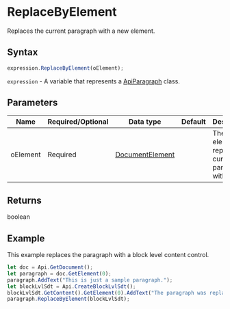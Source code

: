# ReplaceByElement

Replaces the current paragraph with a new element.

## Syntax

```javascript
expression.ReplaceByElement(oElement);
```

`expression` - A variable that represents a [ApiParagraph](../ApiParagraph.md) class.

## Parameters

| **Name** | **Required/Optional** | **Data type** | **Default** | **Description** |
| ------------- | ------------- | ------------- | ------------- | ------------- |
| oElement | Required | [DocumentElement](../../Enumeration/DocumentElement.md) |  | The element to replace the current paragraph with. |

## Returns

boolean

## Example

This example replaces the paragraph with a block level content control.

```javascript editor-docx
let doc = Api.GetDocument();
let paragraph = doc.GetElement(0);
paragraph.AddText("This is just a sample paragraph.");
let blockLvlSdt = Api.CreateBlockLvlSdt();
blockLvlSdt.GetContent().GetElement(0).AddText("The paragraph was replaced with the current content control.");
paragraph.ReplaceByElement(blockLvlSdt);
```
